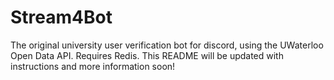 # Stream4Bot

The original university user verification bot for discord, using the UWaterloo Open Data API. Requires Redis. This README will be updated with instructions and more information soon!
